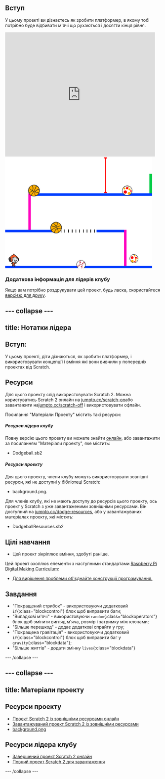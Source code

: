 ## Вступ

У цьому проекті ви дізнаєтесь як зробити платформер, в якому тобі потрібно буде відбивати м'ячі що рухаються і досягти кінця рівня.

<div class="scratch-preview">
  <iframe allowtransparency="true" width="485" height="402" src="https://scratch.mit.edu/projects/embed/39740618/?autostart=false" frameborder="0"></iframe>
  <img src="images/dodge-final.png">
</div>

### Додаткова інформація для лідерів клубу

Якщо вам потрібно роздрукувати цей проект, будь ласка, скористайтеся [версією для друку](https://projects.raspberrypi.org/en/projects/dodgeball/print).

## \--- collapse \---

## title: Нотатки лідера

## Вступ:

У цьому проекті, діти дізнаються, як зробити платформер, і використовувати концепції і вміння які вони вивчили у попередніх проектах від Scratch.

## Ресурси

Для цього проекту слід використовувати Scratch 2. Можна користуватись Scratch 2 онлайн на [jumpto.cc/scratch-on](http://jumpto.cc/scratch-on)або завантажити на[jumpto.cc/scratch-off](http://jumpto.cc/scratch-off) і використовувати офлайн.

Посилання "Матеріали Проекту" містить такі ресурси:

##### Ресурси лідера клубу

Повну версію цього проекту ви можете знайти [онлайн](http://scratch.mit.edu/projects/39740618/#editor), або завантажити за посиланням "Матеріали проекту", яке містить:

* Dodgeball.sb2

##### Ресурси проекту

Для цього проекту, члени клубу можуть використовувати зовнішні ресурси, які не доступні у бібліотеці Scratch:

* background.png.

Для членів клубу, які не мають доступу до ресурсів цього проекту, ось проект у Scratch з уже завантаженими зовнішніми ресурсами. Він доступний на [jumpto.cc/dodge-resources](http://jumpto.cc/dodge-resources), або у завантажуваних матеріалах проекту, які містять:

* DodgeballResources.sb2 

## Цілі навчання

* Цей проект зікріплює вміння, здобуті раніше.

Цей проект охоплює елементи з наступними стандартами [Raspberry Pi Digital Making Curriculum](http://rpf.io/curriculum):

* [Для вирішення проблеми об'єднайте конструкції програмування.](https://www.raspberrypi.org/curriculum/programming/builder)

## Завдання

* "Покращений стрибок" - використовуючи додатковий `if`{:class="blockcontrol"} блок щоб виправити баги;
* "Випадкові м'ячі" - використовуючи `random`{:class="blockoperators"} блок щоб змінити вигляд м'яча, розмір і затримку між клонами;
* "Більше перешкод" - додає додаткові спрайти у гру;
* "Покращена гравітація" - використовуючи додатковий `if`{:class="blockcontrol"} блок щоб виправити баг у `gravity`{:class="blockdata"};
* "Більше життів" - додати змінну `lives`{:class="blockdata"}

\--- /collapse \---

## \--- collapse \---

## title: Матеріали проекту

## Ресурси проекту

* [Проект Scratch 2 із зовнішніми ресурсами онлайн](http://jumpto.cc/dodge-resources)
* [Завантажуваний проект Scratch 2 із зовнішніми ресурсами](resources/DodgeballResources.sb2)
* [background.png](resources/background.png)

## Ресурси лідера клубу

* [Завершений проект Scratch 2 онлайн](http://scratch.mit.edu/projects/39740618/#editor)
* [Повний проект Scratch 2 для завантаження](resources/Dodgeball.sb2)

\--- /collapse \---